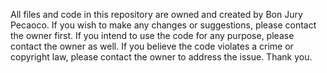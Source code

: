 All files and code in this repository are owned and created by Bon Jury Pecaoco. If you wish to make any changes or suggestions, please contact the owner first. If you intend to use the code for any purpose, please contact the owner as well. If you believe the code violates a crime or copyright law, please contact the owner to address the issue. Thank you.